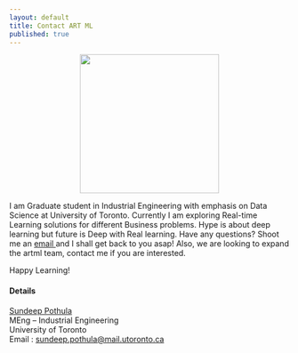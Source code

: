 ```yaml
---
layout: default
title: Contact ART ML
published: true
---
```



<p align="center">
	<img src="{{ '/assets/img/Dp.png' | prepend: site.baseurl }}" alt=""  width="250"/>  
</p>
I am Graduate student in Industrial Engineering with emphasis on Data Science at University of Toronto. Currently I am exploring Real-time Learning solutions for different Business problems. Hype is about deep learning but future is Deep with Real learning. Have any questions? Shoot me an <a href="mailto:sundeeppothula@gmail.com"> email </a> and I shall get back to you asap! Also, we are looking to expand the artml team, contact me if you are interested. <br/>


Happy Learning! <br/>

#### Details
<a href="https://www.linkedin.com/in/sundeeppothula/">Sundeep Pothula</a> <br/>
MEng – Industrial Engineering <br/>
University of Toronto <br/>
Email : sundeep.pothula@mail.utoronto.ca
